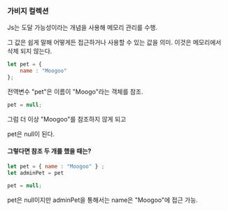 
### 가비지 컬렉션

Js는 도달 가능성이라는 개념을 사용해 메모리 관리를 수행. 

그 값은 쉽게 말해 어떻게든 접근하거나 사용할 수 있는 값을 의미. 이것은 메모리에서 삭제 되지 않는다.


```js
let pet = { 
    name : "Moogoo"
};
```

전역변수 "pet"은 이름이 "Moogo"라는 객체를 참조.

```js
pet = null;
```

그럼 더 이상 "Moogoo"를  참조하지 않게 되고

 pet은 null이 된다.


#### 그렇다면 참조 두 개를 했을 때는?

```js
let pet = { name : "Moogoo" } ; 
let adminPet = pet

pet = null;
```

pet은 null이지만 adminPet을 통해서는 name은 "Moogoo"에 접근 가능. 


